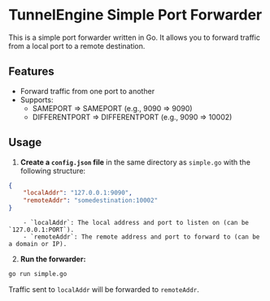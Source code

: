 # TunnelEngine Simple Port Forwarder

This is a simple port forwarder written in Go. It allows you to forward traffic from a local port to a remote destination.

## Features

- Forward traffic from one port to another
- Supports:
    - SAMEPORT => SAMEPORT (e.g., 9090 => 9090)
    - DIFFERENTPORT => DIFFERENTPORT (e.g., 9090 => 10002)

## Usage

1. **Create a `config.json` file** in the same directory as `simple.go` with the following structure:

```json
{
    "localAddr": "127.0.0.1:9090",
    "remoteAddr": "somedestination:10002"
}
```

        - `localAddr`: The local address and port to listen on (can be `127.0.0.1:PORT`).
        - `remoteAddr`: The remote address and port to forward to (can be a domain or IP).

2. **Run the forwarder:**

```sh
go run simple.go
```

Traffic sent to `localAddr` will be forwarded to `remoteAddr`.
